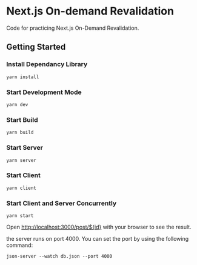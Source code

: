 # Next.js On-demand Revalidation

Code for practicing Next.js On-Demand Revalidation.

## Getting Started

### Install Dependancy Library

```
yarn install
```

### Start Development Mode

```
yarn dev
```

### Start Build

```
yarn build
```

### Start Server

```
yarn server
```

### Start Client

```
yarn client
```

### Start Client and Server Concurrently

```
yarn start
```

Open [http://localhost:3000/post/${id}](http://localhost:3000/post/1) with your browser to see the result.

the server runs on port 4000. You can set the port by using the following command:

```
json-server --watch db.json --port 4000
```
